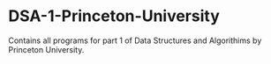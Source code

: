 # DSA-1-Princeton-University

Contains all programs for part 1 of Data Structures and Algorithims by Princeton University.
